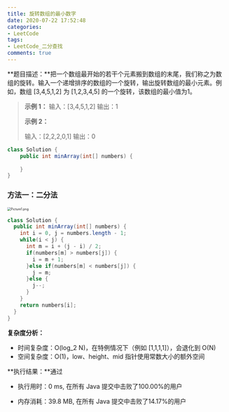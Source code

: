 ```yaml
---
title: 旋转数组的最小数字
date: 2020-07-22 17:52:48
categories:
- LeetCode
tags:
- LeetCode_二分查找
comments: true
---
```


**题目描述：**把一个数组最开始的若干个元素搬到数组的末尾，我们称之为数组的旋转。输入一个递增排序的数组的一个旋转，输出旋转数组的最小元素。例如，数组 [3,4,5,1,2] 为 [1,2,3,4,5] 的一个旋转，该数组的最小值为1。  

> **示例 1：**
> 输入：[3,4,5,1,2]
> 输出：1
>
> **示例 2：**
>
> 输入：[2,2,2,0,1]
> 输出：0


```java
class Solution {
    public int minArray(int[] numbers) {
        
    }
}
```

<!-- more -->

### 方法一：二分法

<img src="https://pic.leetcode-cn.com/5884538fb9541a31a807d59c81226ded3dcd61df66efcdeb000165036ea68bb9-Picture1.png" alt="Picture1.png" style="zoom:50%;" />

```java
class Solution {
  public int minArray(int[] numbers) {
    int i = 0, j = numbers.length - 1;
    while(i < j) {
      int m = i + (j - i) / 2;
      if(numbers[m] > numbers[j]) {
        i = m + 1;
      }else if(numbers[m] < numbers[j]) {
        j = m;
      }else {
        j--;
      }
    }
    return numbers[i];
  }
}
```

**复杂度分析：**

- 时间复杂度：O(log_2 N)，在特例情况下（例如 [1,1,1,1]），会退化到 O(N)
- 空间复杂度：O(1)，low、height、mid 指针使用常数大小的额外空间

**执行结果：**通过

- 执行用时：0 ms, 在所有 Java 提交中击败了100.00%的用户

- 内存消耗：39.8 MB, 在所有 Java 提交中击败了14.17%的用户